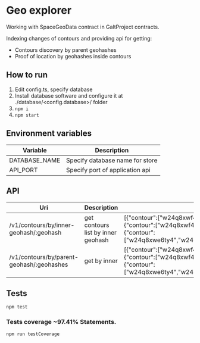 # Geo explorer

Working with SpaceGeoData contract in GaltProject contracts.

Indexing changes of contours and providing api for getting:
- Contours discovery by parent geohashes
- Proof of location by geohashes inside contours

## How to run

1. Edit config.ts, specify database
2. Install database software and configure it at ./database/<config.database>/ folder
3. `npm i`
4. `npm start`

## Environment variables

| Variable | Description |
|-----|-------------|
| DATABASE_NAME | Specify database name for store |
| API_PORT | Specify port of application api  |

## API

| Uri | Description | Output example |
|-----|-------------|----------------|
| /v1/contours/by/inner-geohash/:geohash | get contours list by inner geohash | [{"contour":["w24q8xwf4uq0","w24q8xwfjuk0","w24q8xwfvfk0","w24q8xwfffq0"],"spaceTokenId":"1"},{"contour":["w24q8xwf4uq0","w24q8xwfjuk0","w24q8xwfvfk0","w24q8xwfffq0"],"spaceTokenId":"2"},{"contour":["w24q8xwe6ty4","w24q8xqxcvgc","w24q8xrpuv5x","w24q8xx1su5x","w24q8xxh8wr8"],"spaceTokenId":"0"}] |
| /v1/contours/by/parent-geohash/:geohashes | get by inner  | [{"contour":["w24q8xwf4uq0","w24q8xwfjuk0","w24q8xwfvfk0","w24q8xwfffq0"],"spaceTokenId":"1"},{"contour":["w24q8xwf4uq0","w24q8xwfjuk0","w24q8xwfvfk0","w24q8xwfffq0"],"spaceTokenId":"2"},{"contour":["w24q8xwe6ty4","w24q8xqxcvgc","w24q8xrpuv5x","w24q8xx1su5x","w24q8xxh8wr8"],"spaceTokenId":"0"}] |

##  Tests
```
npm test
```

### Tests coverage ~97.41% Statements.
```
npm run testCoverage
```

